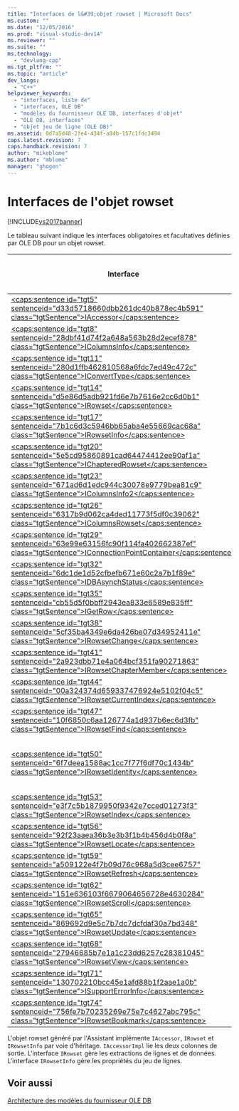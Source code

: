 ```yaml
---
title: "Interfaces de l&#39;objet rowset | Microsoft Docs"
ms.custom: ""
ms.date: "12/05/2016"
ms.prod: "visual-studio-dev14"
ms.reviewer: ""
ms.suite: ""
ms.technology: 
  - "devlang-cpp"
ms.tgt_pltfrm: ""
ms.topic: "article"
dev_langs: 
  - "C++"
helpviewer_keywords: 
  - "interfaces, liste de"
  - "interfaces, OLE DB"
  - "modèles du fournisseur OLE DB, interfaces d'objet"
  - "OLE DB, interfaces"
  - "objet jeu de ligne (OLE DB)"
ms.assetid: 0d7a5d48-2fe4-434f-a84b-157c1fdc3494
caps.latest.revision: 7
caps.handback.revision: 7
author: "mikeblome"
ms.author: "mblome"
manager: "ghogen"
---
```

# Interfaces de l&#39;objet rowset
[!INCLUDE[vs2017banner](../../assembler/inline/includes/vs2017banner.md)]

Le tableau suivant indique les interfaces obligatoires et facultatives définies par OLE DB pour un objet rowset.  
  
|Interface|Obligatoire ?|Implémentée par les modèles OLE DB ?|  
|---------------|-------------------|------------------------------------------|  
|[\<caps:sentence id\="tgt5" sentenceid\="d33d5718660dbb261dc40b878ec4b591" class\="tgtSentence"\>IAccessor\<\/caps:sentence\>](https://msdn.microsoft.com/en-us/library/ms719672.aspx)|Obligatoire|Oui|  
|[\<caps:sentence id\="tgt8" sentenceid\="28dbf41d74f2a648a563b28d2ecef878" class\="tgtSentence"\>IColumnsInfo\<\/caps:sentence\>](https://msdn.microsoft.com/en-us/library/ms724541.aspx)|Obligatoire|Oui|  
|[\<caps:sentence id\="tgt11" sentenceid\="280d1ffb462810568a6fdc7ed49c472c" class\="tgtSentence"\>IConvertType\<\/caps:sentence\>](https://msdn.microsoft.com/en-us/library/ms715926.aspx)|Obligatoire|Oui|  
|[\<caps:sentence id\="tgt14" sentenceid\="d5e86d5adb921fd6e7b7616e2cc6d0b1" class\="tgtSentence"\>IRowset\<\/caps:sentence\>](https://msdn.microsoft.com/en-us/library/ms720986.aspx)|Obligatoire|Oui|  
|[\<caps:sentence id\="tgt17" sentenceid\="7b1c6d3c5946bb65aba4e55669cac68a" class\="tgtSentence"\>IRowsetInfo\<\/caps:sentence\>](https://msdn.microsoft.com/en-us/library/ms724541.aspx)|Obligatoire|Oui|  
|[\<caps:sentence id\="tgt20" sentenceid\="5e5cd95860891cad64474412ee90af1a" class\="tgtSentence"\>IChapteredRowset\<\/caps:sentence\>](https://msdn.microsoft.com/en-us/library/ms718180.aspx)|Facultatif|Non|  
|[\<caps:sentence id\="tgt23" sentenceid\="671ad6d1edc944c30078e9779bea81c9" class\="tgtSentence"\>IColumnsInfo2\<\/caps:sentence\>](https://msdn.microsoft.com/en-us/library/ms712953.aspx)|Facultatif|Non|  
|[\<caps:sentence id\="tgt26" sentenceid\="6317b9d062ca4ded11773f5df0c39062" class\="tgtSentence"\>IColumnsRowset\<\/caps:sentence\>](https://msdn.microsoft.com/en-us/library/ms722657.aspx)|Facultatif|Non|  
|[\<caps:sentence id\="tgt29" sentenceid\="63e99e63156fc90f114fa402662387ef" class\="tgtSentence"\>IConnectionPointContainer\<\/caps:sentence\>](http://msdn.microsoft.com/library/windows/desktop/ms683857)|Facultatif|Oui \(via ATL\)|  
|[\<caps:sentence id\="tgt32" sentenceid\="6dc1de1d52cfbefb671e60c2a7b1f89e" class\="tgtSentence"\>IDBAsynchStatus\<\/caps:sentence\>](https://msdn.microsoft.com/en-us/library/ms709832.aspx)|Facultatif|Non|  
|[\<caps:sentence id\="tgt35" sentenceid\="cb55d5f0bbff2943ea833e6589e835ff" class\="tgtSentence"\>IGetRow\<\/caps:sentence\>](https://msdn.microsoft.com/en-us/library/ms718047.aspx)|Facultatif|Non|  
|[\<caps:sentence id\="tgt38" sentenceid\="5cf35ba4349e6da426be07d34952411e" class\="tgtSentence"\>IRowsetChange\<\/caps:sentence\>](https://msdn.microsoft.com/en-us/library/ms715790.aspx)|Facultatif|Oui|  
|[\<caps:sentence id\="tgt41" sentenceid\="2a923dbb71e4a064bcf351fa90271863" class\="tgtSentence"\>IRowsetChapterMember\<\/caps:sentence\>](https://msdn.microsoft.com/en-us/library/ms725430.aspx)|Facultatif|Non|  
|[\<caps:sentence id\="tgt44" sentenceid\="00a324374d659337476924e5102f04c5" class\="tgtSentence"\>IRowsetCurrentIndex\<\/caps:sentence\>](https://msdn.microsoft.com/en-us/library/ms709700.aspx)|Facultatif|Non|  
|[\<caps:sentence id\="tgt47" sentenceid\="10f6850c6aa126774a1d937b6ec6d3fb" class\="tgtSentence"\>IRowsetFind\<\/caps:sentence\>](https://msdn.microsoft.com/en-us/library/ms724221.aspx)|Facultatif|Non|  
|[\<caps:sentence id\="tgt50" sentenceid\="6f7deea1588ac1cc7f77f6df70c1434b" class\="tgtSentence"\>IRowsetIdentity\<\/caps:sentence\>](https://msdn.microsoft.com/en-us/library/ms715913.aspx)|Facultative \(mais requise pour les fournisseurs de niveau 0\)|Oui|  
|[\<caps:sentence id\="tgt53" sentenceid\="e3f7c5b1879950f9342e7cced01273f3" class\="tgtSentence"\>IRowsetIndex\<\/caps:sentence\>](https://msdn.microsoft.com/en-us/library/ms719604.aspx)|Facultatif|Non|  
|[\<caps:sentence id\="tgt56" sentenceid\="92f23aaea36b3e3b3f1b4b456d4b0f8a" class\="tgtSentence"\>IRowsetLocate\<\/caps:sentence\>](https://msdn.microsoft.com/en-us/library/ms721190.aspx)|Facultatif|Oui|  
|[\<caps:sentence id\="tgt59" sentenceid\="a509122e4f7b09d76c968a5d3cee6757" class\="tgtSentence"\>IRowsetRefresh\<\/caps:sentence\>](https://msdn.microsoft.com/en-us/library/ms714892.aspx)|Facultatif|Non|  
|[\<caps:sentence id\="tgt62" sentenceid\="151e636103f6679064656728e4630284" class\="tgtSentence"\>IRowsetScroll\<\/caps:sentence\>](https://msdn.microsoft.com/en-us/library/ms712984.aspx)|Facultatif|Non|  
|[\<caps:sentence id\="tgt65" sentenceid\="869692d9e5c7b7dc7dcfdaf30a7bd348" class\="tgtSentence"\>IRowsetUpdate\<\/caps:sentence\>](https://msdn.microsoft.com/en-us/library/ms714401.aspx)|Facultatif|Oui|  
|[\<caps:sentence id\="tgt68" sentenceid\="27946685b7e1a1c23dd6257c28381045" class\="tgtSentence"\>IRowsetView\<\/caps:sentence\>](https://msdn.microsoft.com/en-us/library/ms709755.aspx)|Facultatif|Non|  
|[\<caps:sentence id\="tgt71" sentenceid\="130702210bcc45e1afd88b1f2aae1a0b" class\="tgtSentence"\>ISupportErrorInfo\<\/caps:sentence\>](https://msdn.microsoft.com/en-us/library/ms715816.aspx)|Facultatif|Oui|  
|[\<caps:sentence id\="tgt74" sentenceid\="756fe7b70235269e75e7c4627abc795c" class\="tgtSentence"\>IRowsetBookmark\<\/caps:sentence\>](https://msdn.microsoft.com/en-us/library/ms714246.aspx)|Facultatif|Non|  
  
 L'objet rowset généré par l'Assistant implémente `IAccessor`, `IRowset` et `IRowsetInfo` par voie d'héritage.  `IAccessorImpl` lie les deux colonnes de sortie.  L'interface `IRowset` gère les extractions de lignes et de données.  L'interface `IRowsetInfo` gère les propriétés du jeu de lignes.  
  
## Voir aussi  
 [Architecture des modèles du fournisseur OLE DB](../../data/oledb/ole-db-provider-template-architecture.md)